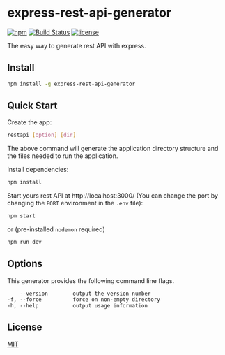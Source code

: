 # express-rest-api-generator

[![npm](https://img.shields.io/npm/v/@thesuhu/express-rest-api-generator.svg?style=flat-square)](https://www.npmjs.com/package/express-rest-api-generator)
[![Build Status](https://img.shields.io/travis/thesuhu/express-rest-api-generator.svg?branch=main&style=flat-square)](https://app.travis-ci.com/thesuhu/express-rest-api-generator)
[![license](https://img.shields.io/github/license/thesuhu/express-rest-api-generator?style=flat-square)](https://github.com/thesuhu/express-rest-api-generator/blob/master/LICENSE)

The easy way to generate rest API with express. 

## Install

```sh
npm install -g express-rest-api-generator
```

## Quick Start

Create the app:
```sh
restapi [option] [dir]
```
The above command will generate the application directory structure and the files needed to run the application.

Install dependencies:
```sh
npm install
```

Start yours rest API at http://localhost:3000/ (You can change the port by changing the `PORT` environment in the `.env` file):
```sh
npm start
```
or (pre-installed `nodemon` required)
```sh
npm run dev
```

## Options

This generator provides the following command line flags.

        --version        output the version number
    -f, --force          force on non-empty directory
    -h, --help           output usage information

## License

[MIT](https://github.com/thesuhu/express-rest-api-generator/blob/master/LICENSE)